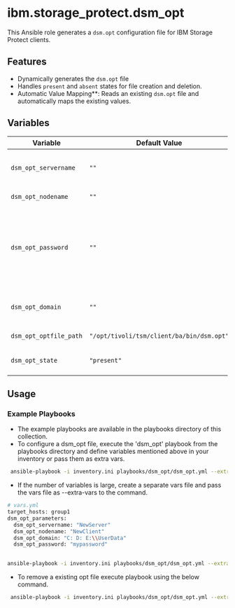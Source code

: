 # ibm.storage_protect.dsm_opt

This Ansible role generates a `dsm.opt` configuration file for IBM Storage Protect clients.

## Features
- Dynamically generates the `dsm.opt` file
- Handles `present` and `absent` states for file creation and deletion.
- Automatic Value Mapping**: Reads an existing `dsm.opt` file and automatically maps the existing values.

## Variables

| Variable              | Default Value   | Required | Description                                                                                                                                                                                                                                     |
|-----------------------|-----------------|----------|-------------------------------------------------------------------------------------------------------------------------------------------------------------------------------------------------------------------------------------------------|
| `dsm_opt_servername`          | `""`           | No       | Server name defined in dsm.sys                                                                                                                                                                                                                  |
| `dsm_opt_nodename`            | `""`           | No       | Node name of the client                                                                                                                                                                                                                         |
| `dsm_opt_password`            | `""`           | No       | Specifies the password you use to log on to the IBM Storage Protect server.                                                                                                                                                                     |
| `dsm_opt_domain`              | `""`             | No       | Directories or file systems to back up                                                                                                                                                                                                          |
| `dsm_opt_optfile_path`        | `"/opt/tivoli/tsm/client/ba/bin/dsm.opt"` | No       | Path for the dsm.opt file                                                                                                                                                                                                                       |
| `dsm_opt_state`               | `"present"`    | No       | Ensure file is present or absent                                                                                                                                                                                                                |


## Usage

### Example Playbooks
- The example playbooks are available in the playbooks directory of this collection.
- To configure a dsm_opt file, execute the 'dsm_opt' playbook from the playbooks directory and define variables mentioned above in your inventory or pass them as extra vars.
```bash
 ansible-playbook -i inventory.ini playbooks/dsm_opt/dsm_opt.yml --extra-vars 'target_hosts=group1 dsm_opt_parameters={"dsm_opt_servername": "NewServer", "dsm_opt_nodename": "NewClient"}' 
```
- If the number of variables is large, create a separate vars file and pass the vars file as --extra-vars to the command.
```bash
# vars.yml
target_hosts: group1
dsm_opt_parameters:
  dsm_opt_servername: "NewServer"
  dsm_opt_nodename: "NewClient"
  dsm_opt_domain: "C: D: E:\\UserData"
  dsm_opt_password: "mypassword"
 
```
```bash
ansible-playbook -i inventory.ini playbooks/dsm_opt/dsm_opt.yml --extra-vars "@vars.yml"
```
- To remove a existing opt file execute playbook using the below command.

```bash
 ansible-playbook -i inventory.ini playbooks/dsm_opt/dsm_opt.yml --extra-vars 'target_hosts=group1 dsm_opt_state=absent' 
```
